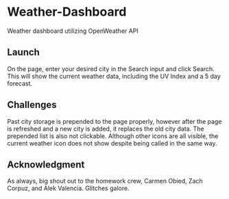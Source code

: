 # Weather-Dashboard
Weather dashboard utilizing OpenWeather API
## Launch

On the page, enter your desired city in the Search input and click Search. This will show the current weather data, including the UV Index and a 5 day forecast. 

## Challenges

Past city storage is prepended to the page properly, however after the page is refreshed and a new city is added, it replaces the old city data. 
The prepended list is also not clickable. 
Although other icons are all visible, the current weather icon does not show despite being called in the same way. 

## Acknowledgment
As always, big shout out to the homework crew, Carmen Obied, Zach Corpuz, and Alek Valencia. Glitches galore. 